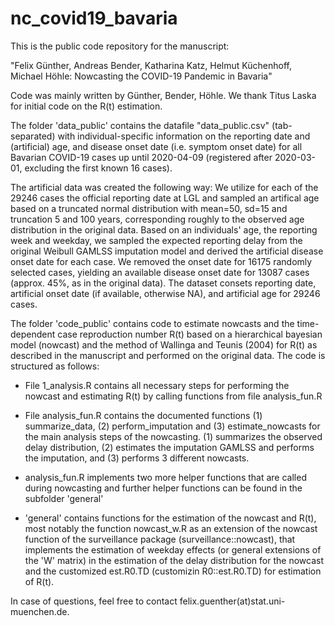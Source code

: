 # nc_covid19_bavaria

This is the public code repository for the manuscript:

"Felix Günther, Andreas Bender, Katharina Katz, Helmut Küchenhoff, Michael Höhle: Nowcasting the COVID-19 Pandemic in Bavaria"

Code was mainly written by Günther, Bender, Höhle. We thank Titus Laska for initial code on the R(t) estimation.

The folder 'data_public' contains the datafile "data_public.csv" (tab-separated) with individual-specific information on the
reporting date and (artificial) age, and disease onset date (i.e. symptom onset date) for all Bavarian COVID-19 cases up
until 2020-04-09 (registered after 2020-03-01, excluding the first known 16 cases).

The artificial data was created the following way:
We utilize for each of the 29246 cases the official reporting date at LGL and sampled an artifical age based on a truncated normal distribution with mean=50, sd=15 and truncation 5 and 100 years, corresponding roughly to the observed age distribution in the original data. Based on an individuals' age, the reporting week and weekday, we sampled the expected reporting delay from the original Weibull GAMLSS imputation model and derived the artificial disease onset date for each case.
We removed the onset date for 16175 randomly selected cases, yielding an available disease onset date for 13087 cases (approx. 45%, as in the original data).
The dataset consets reporting date, artificial onset date (if available, otherwise NA), and artificial age for 29246 cases.

The folder 'code_public' contains code to estimate nowcasts and the time-dependent case reproduction number R(t)
based on a hierarchical bayesian model (nowcast) and the method of Wallinga and Teunis (2004) for R(t) as described
in the manuscript and performed on the original data. The code is structured as follows:

- File 1_analysis.R contains all necessary steps for performing the nowcast and estimating R(t) by calling functions from file analysis_fun.R

- File analysis_fun.R contains the documented functions (1) summarize_data, (2) perform_imputation and (3) estimate_nowcasts for the main analysis steps of the nowcasting. (1) summarizes the observed delay distribution, (2) estimates the imputation GAMLSS and performs the imputation, and (3) performs 3 different nowcasts.

- analysis_fun.R implements two more helper functions that are called during nowcasting and further helper functions can be found in the subfolder 'general'

- 'general' contains functions for the estimation of the nowcast and R(t), most notably the function nowcast_w.R as an extension of the nowcast function of the surveillance package (surveillance::nowcast), that implements the estimation of weekday effects (or general extensions of the 'W' matrix) in the estimation of the delay distribution for the nowcast and the customized est.R0.TD (customizin R0::est.R0.TD) for estimation of R(t).

In case of questions, feel free to contact felix.guenther(at)stat.uni-muenchen.de.
